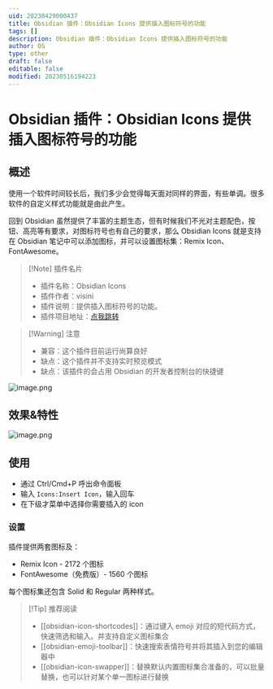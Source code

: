 ```yaml
---
uid: 20230429000437
title: Obsidian 插件：Obsidian Icons 提供插入图标符号的功能
tags: []
description: Obsidian 插件：Obsidian Icons 提供插入图标符号的功能
author: OS
type: other
draft: false
editable: false
modified: 20230516194223
---
```


# Obsidian 插件：Obsidian Icons 提供插入图标符号的功能

## 概述

使用一个软件时间较长后，我们多少会觉得每天面对同样的界面，有些单调。很多软件的自定义样式功能就是由此产生。

回到 Obsidian 虽然提供了丰富的主题生态，但有时候我们不光对主题配色，按钮、高亮等有要求，对图标符号也有自己的要求，那么 Obsidian Icons 就是支持在 Obsidian 笔记中可以添加图标，并可以设置图标集：Remix Icon、FontAwesome。

> [!Note] 插件名片
> - 插件名称：Obsidian Icons
> - 插件作者：visini
> - 插件说明：提供插入图标符号的功能。
> - 插件项目地址：[点我跳转](https://github.com/visini/obsidian-icons-plugin)

>[!Warning] 注意
>- 兼容：这个插件目前运行尚算良好
>- 缺点：这个插件并不支持实时预览模式
>- 缺点：该插件的会占用 Obsidian 的开发者控制台的快捷键

![image.png](https://cdn.pkmer.cn/images/bbdbc6782887925fbe84bd94b51cebda_MD5.png!pkmer)

## 效果&特性

![image.png](https://cdn.pkmer.cn/images/a74a5eabdd62d4dabf6538016c18f891_MD5.png!pkmer)

## 使用

- 通过 Ctrl/Cmd+P 呼出命令面板
- 输入 `Icons:Insert Icon`，输入回车
- 在下级才菜单中选择你需要插入的 icon

### 设置

插件提供两套图标及：

- Remix Icon - 2172 个图标
- FontAwesome（免费版）- 1560 个图标

每个图标集还包含 Solid 和 Regular 两种样式。

> [!Tip] 推荐阅读
> - [[obsidian-icon-shortcodes]]：通过键入 emoji 对应的短代码方式，快速筛选和输入。并支持自定义图标集合
> - [[obsidian-emoji-toolbar]]：快速搜索表情符号并将其插入到您的编辑器中
> - [[obsidian-icon-swapper]]：替换默认内置图标集合准备的，可以批量替换，也可以针对某个单一图标进行替换